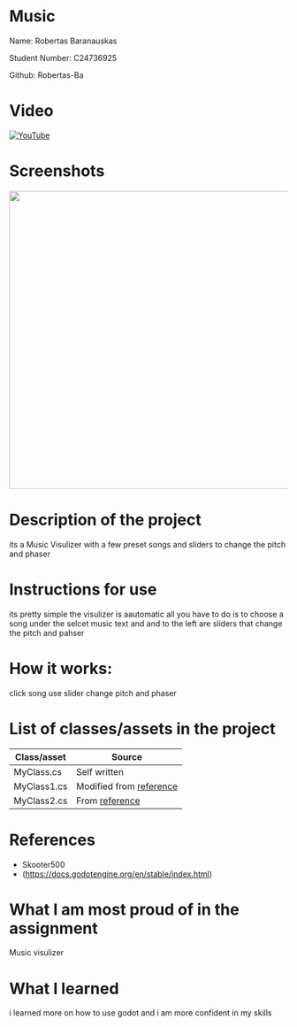 # Music

Name: Robertas Baranauskas

Student Number: C24736925

Github: Robertas-Ba

# Video

[![YouTube](https://cdn.mos.cms.futurecdn.net/8gzcr6RpGStvZFA2qRt4v6-1200-80.jpg)](https://youtu.be/4_znaMbcrC0)

# Screenshots
<img height="539" width="960" src="[https://scontent.fdub6-1.fna.fbcdn.net/v/t39.30808-6/469555157_3408955069412288_7873981186793522831_n.jpg?stp=dst-jpg_s960x960_tt6&_nc_cat=105&ccb=1-7&_nc_sid=127cfc&_nc_ohc=CrS8yhtht_kQ7kNvgHd2qFc&_nc_zt=23&_nc_ht=scontent.fdub6-1.fna&_nc_gid=AjzYOsEl-3jJgsOjD5Dcl_L&oh=00_AYBuWRerywBwNIpYf6otYolbxNgsYpiWQJqoey8V-A8avg&oe=675BB0E3">

# Description of the project
its a Music Visulizer with a few preset songs and sliders to change the pitch and phaser
# Instructions for use
its pretty simple the visulizer is aautomatic all you have to do is to choose a song under the selcet music text and and to the left are sliders that change the pitch and pahser 
# How it works:
click song use slider change pitch and phaser
# List of classes/assets in the project

| Class/asset | Source |
|-----------|-----------|
| MyClass.cs | Self written |
| MyClass1.cs | Modified from [reference]() |
| MyClass2.cs | From [reference]() |

# References
* Skooter500
* (https://docs.godotengine.org/en/stable/index.html)

# What I am most proud of in the assignment
Music visulizer

# What I learned
i learned more on how to use godot and i am more confident in my skills
